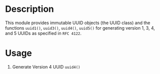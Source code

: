 # Description
This module provides immutable UUID objects (the UUID class) and the functions `uuid1()`, `uuid3()`, `uuid4()`, `uuid5()` for generating version 1, 3, 4, and 5 UUIDs as specified in `RFC 4122`.

# Usage
1. Generate Version 4 UUID
  `uuid4()`

